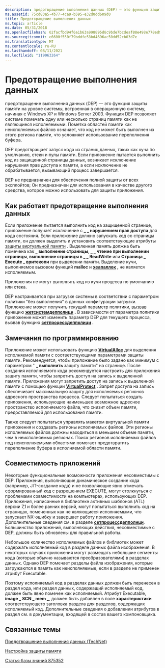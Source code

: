 ```yaml
---
description: предотвращение выполнения данных (DEP) — это функция защиты памяти на уровне системы, встроенная в операционную систему, начиная с Windows XP и Windows Server 2003.
ms.assetid: 75cd83a5-4b77-4ca9-b595-e32d0dd609d0
title: Предотвращение выполнения данных
ms.topic: article
ms.date: 05/31/2018
ms.openlocfilehash: 02facfbd94f6a1b63a998895d8c9bde7bcdeaf88e498e778ed994125c312bba4
ms.sourcegitcommit: e6600f550f79bddfe58bd4696ac50dd52cb03d7e
ms.translationtype: MT
ms.contentlocale: ru-RU
ms.lasthandoff: 08/11/2021
ms.locfileid: "119963264"
---
```

# <a name="data-execution-prevention"></a>Предотвращение выполнения данных

предотвращение выполнения данных (DEP) — это функция защиты памяти на уровне системы, встроенная в операционную систему, начиная с Windows XP и Windows Server 2003. Функция DEP позволяет системе помечать одну или несколько страниц памяти как не являющиеся исполняемыми. Пометка областей памяти как неисполняемых файлов означает, что код не может быть выполнен из этого региона памяти, что усложняет использование переполнения буфера.

DEP предотвращает запуск кода из страниц данных, таких как куча по умолчанию, стеки и пулы памяти. Если приложение пытается выполнить код из защищенной страницы данных, возникает исключение нарушения прав доступа к памяти, а если исключение не обрабатывается, вызывающий процесс завершается.

DEP не предназначен для обеспечения полной защиты от всех эксплойтов; Он предназначен для использования в качестве другого средства, которое можно использовать для защиты приложения.

## <a name="how-data-execution-prevention-works"></a>Как работает предотвращение выполнения данных

Если приложение пытается выполнить код на защищенной странице, приложение получает исключение с **\_ \_ нарушением прав доступа** для кода состояния. Если приложение должно запускать код со страницы памяти, он должен выделить и установить соответствующие атрибуты [защиты виртуальной памяти](memory-protection.md) . Выделенная память должна быть помечена как **\_ выполнение страницы**, **\_ \_ чтение при выполнении страницы**, **выполнение страницы в \_ \_ ReadWrite** или **Страница \_ Execute \_ вритекопи** при выделении памяти. Выделение кучи, выполняемое вызовом функций **malloc** и [**хеапаллок**](/windows/desktop/api/HeapApi/nf-heapapi-heapalloc) , не является исполняемым.

Приложения не могут выполнять код из кучи процесса по умолчанию или стека.

DEP настраивается при загрузке системы в соответствии с параметром политики "без выполнения" в данных конфигурации загрузки. Приложение может получить текущий параметр политики, вызвав функцию [**жетсистемдепполици**](/windows/desktop/api/WinBase/nf-winbase-getsystemdeppolicy) . В зависимости от параметра политики приложение может изменить параметр DEP для текущего процесса, вызвав функцию [**сетпроцессдепполици**](/windows/desktop/api/WinBase/nf-winbase-setprocessdeppolicy) .

## <a name="programming-considerations"></a>Замечания по программированию

Приложение может использовать функцию [**VirtualAlloc**](/windows/win32/api/memoryapi/nf-memoryapi-virtualalloc) для выделения исполняемой памяти с соответствующими параметрами защиты памяти. Рекомендуется, чтобы приложение было задано как минимум с параметром " **\_ выполнить** защиту памяти" на странице. После создания исполняемого кода рекомендуется настроить для приложения защиту памяти, чтобы запретить доступ на запись к выделенной памяти. Приложения могут запретить доступ на запись к выделенной памяти с помощью функции [**VirtualProtect**](/windows/win32/api/memoryapi/nf-memoryapi-virtualprotect) . Запрет доступа на запись обеспечивает максимальную защиту для исполняемых регионов адресного пространства процесса. Следует попытаться создать приложения, использующие наименьшее возможное адресное пространство исполняемого файла, что снизит объем памяти, предоставляемой для использования памяти.

Также следует попытаться управлять макетом виртуальной памяти приложения и создавать регионы исполняемых файлов. Эти регионы исполняемых файлов должны находиться в меньшем объеме памяти, чем в неисполняемых регионах. Поиск регионов исполняемых файлов под неисполняемыми областями помогает предотвратить переполнение буфера в исполняемой области памяти.

## <a name="application-compatibility"></a>Совместимость приложений

Некоторые функциональные возможности приложения несовместимы с DEP. Приложения, выполняющие динамическое создание кода (например, JIT-создание кода) и не позволяющие явно отмечать сформированный код с разрешением EXECUTE, могут столкнуться с проблемами совместимости на компьютерах, использующих DEP. Приложения, написанные в библиотеке активных шаблонов (ATL) версии 7,1 и более ранних версий, могут попытаться выполнить код на страницах, помеченных как не являющиеся исполняемыми, что запускает NX-ошибку и завершает работу приложения. Дополнительные сведения см. в разделе [**сетпроцессдепполици**](/windows/desktop/api/WinBase/nf-winbase-setprocessdeppolicy). Большинство приложений, выполняющих действия, несовместимые с DEP, должны быть обновлены для правильной работы.

Небольшое количество исполняемых файлов и библиотек может содержать исполняемый код в разделе данных файла изображения. В некоторых случаях приложения могут размещать небольшие сегменты кода (которые обычно называются преобразователями) в разделах данных. Однако DEP помечает разделы файла изображения, которые загружаются в память как неисполняемые, если в разделе не применен атрибут Executable.

Поэтому исполняемый код в разделах данных должен быть перенесен в раздел кода, или раздел данных, содержащий исполняемый код, должен быть явно помечен как исполняемый. Атрибут Executable, **image \_ SCN \_ mem \_**, должен быть добавлен в поле **характеристики** соответствующего заголовка раздела для разделов, содержащих исполняемый код. Дополнительные сведения о добавлении атрибутов в раздел см. в документации, входящей в состав вашего компоновщика.

## <a name="related-topics"></a>Связанные темы

<dl> <dt>

[Предотвращение выполнения данных (TechNet)](/previous-versions/windows/it-pro/windows-xp/bb457155(v=technet.10))
</dt> <dt>

[Настройка защиты памяти](https://www.microsoft.com/technet/security/prodtech/windowsxp/depcnfxp.mspx)
</dt> <dt>

[Статья базы знаний 875352](https://support.microsoft.com/kb/875352)
</dt> </dl>

 

 
